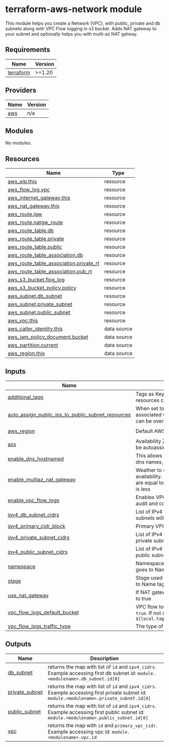 # terraform-aws-network module
This module helps you create a Network (VPC), with public, private and db subnets along with VPC Flow logging in s3 bucket.
Adds NAT gateway to your subnet and optionally helps you with multi-az NAT gatway.

## Requirements

| Name | Version |
|------|---------|
| <a name="requirement_terraform"></a> [terraform](#requirement\_terraform) | >=1.20 |

## Providers

| Name | Version |
|------|---------|
| <a name="provider_aws"></a> [aws](#provider\_aws) | n/a |

## Modules

No modules.

## Resources

| Name | Type |
|------|------|
| [aws_eip.this](https://registry.terraform.io/providers/hashicorp/aws/latest/docs/resources/eip) | resource |
| [aws_flow_log.vpc](https://registry.terraform.io/providers/hashicorp/aws/latest/docs/resources/flow_log) | resource |
| [aws_internet_gateway.this](https://registry.terraform.io/providers/hashicorp/aws/latest/docs/resources/internet_gateway) | resource |
| [aws_nat_gateway.this](https://registry.terraform.io/providers/hashicorp/aws/latest/docs/resources/nat_gateway) | resource |
| [aws_route.igw](https://registry.terraform.io/providers/hashicorp/aws/latest/docs/resources/route) | resource |
| [aws_route.natgw_route](https://registry.terraform.io/providers/hashicorp/aws/latest/docs/resources/route) | resource |
| [aws_route_table.db](https://registry.terraform.io/providers/hashicorp/aws/latest/docs/resources/route_table) | resource |
| [aws_route_table.private](https://registry.terraform.io/providers/hashicorp/aws/latest/docs/resources/route_table) | resource |
| [aws_route_table.public](https://registry.terraform.io/providers/hashicorp/aws/latest/docs/resources/route_table) | resource |
| [aws_route_table_association.db](https://registry.terraform.io/providers/hashicorp/aws/latest/docs/resources/route_table_association) | resource |
| [aws_route_table_association.private_rt](https://registry.terraform.io/providers/hashicorp/aws/latest/docs/resources/route_table_association) | resource |
| [aws_route_table_association.pub_rt](https://registry.terraform.io/providers/hashicorp/aws/latest/docs/resources/route_table_association) | resource |
| [aws_s3_bucket.flog_log](https://registry.terraform.io/providers/hashicorp/aws/latest/docs/resources/s3_bucket) | resource |
| [aws_s3_bucket_policy.policy](https://registry.terraform.io/providers/hashicorp/aws/latest/docs/resources/s3_bucket_policy) | resource |
| [aws_subnet.db_subnet](https://registry.terraform.io/providers/hashicorp/aws/latest/docs/resources/subnet) | resource |
| [aws_subnet.private_subnet](https://registry.terraform.io/providers/hashicorp/aws/latest/docs/resources/subnet) | resource |
| [aws_subnet.public_subnet](https://registry.terraform.io/providers/hashicorp/aws/latest/docs/resources/subnet) | resource |
| [aws_vpc.this](https://registry.terraform.io/providers/hashicorp/aws/latest/docs/resources/vpc) | resource |
| [aws_caller_identity.this](https://registry.terraform.io/providers/hashicorp/aws/latest/docs/data-sources/caller_identity) | data source |
| [aws_iam_policy_document.bucket](https://registry.terraform.io/providers/hashicorp/aws/latest/docs/data-sources/iam_policy_document) | data source |
| [aws_partition.current](https://registry.terraform.io/providers/hashicorp/aws/latest/docs/data-sources/partition) | data source |
| [aws_region.this](https://registry.terraform.io/providers/hashicorp/aws/latest/docs/data-sources/region) | data source |

## Inputs

| Name | Description | Type | Default | Required |
|------|-------------|------|---------|:--------:|
| <a name="input_additional_tags"></a> [additional\_tags](#input\_additional\_tags) | Tags as Key/Value pair map. These tags are attached all the resources created by module | `map(string)` | `{}` | no |
| <a name="input_auto_assign_public_ips_to_public_subnet_resources"></a> [auto\_assign\_public\_ips\_to\_public\_subnet\_resources](#input\_auto\_assign\_public\_ips\_to\_public\_subnet\_resources) | When set to true, resources created in public subnets will be associated with public ip address by default. Default is to true. This can be overriden during the individual resources creation like EC2 | `bool` | `true` | no |
| <a name="input_aws_region"></a> [aws\_region](#input\_aws\_region) | Default AWS Region where this module should create resources | `string` | `"us-east-1"` | no |
| <a name="input_azs"></a> [azs](#input\_azs) | Availability Zones as list, default is empty. If not provided, AZs will be autoassigned during subnet creation | `list(string)` | `[]` | no |
| <a name="input_enable_dns_hostnamed"></a> [enable\_dns\_hostnamed](#input\_enable\_dns\_hostnamed) | This allows your resources to be accessed via aws allocated internal dns names, default is true | `bool` | `true` | no |
| <a name="input_enable_multiaz_nat_gateway"></a> [enable\_multiaz\_nat\_gateway](#input\_enable\_multiaz\_nat\_gateway) | Weather to create multiple NAT Gateways per AZ for high availability. Default is set to false. Number of NAT Gateways Created are equal to the numebr AZS available or Public subnet, Whichever is less | `bool` | `false` | no |
| <a name="input_enable_vpc_flow_logs"></a> [enable\_vpc\_flow\_logs](#input\_enable\_vpc\_flow\_logs) | Enables VPC Flow logs. Default is false. You should enable this for audit and compliance | `bool` | `false` | no |
| <a name="input_ipv4_db_subnet_cidrs"></a> [ipv4\_db\_subnet\_cidrs](#input\_ipv4\_db\_subnet\_cidrs) | List of IPv4 CIDR Block for DB subnets. Default is empty list, No DB subnets will be created | `list(string)` | `[]` | no |
| <a name="input_ipv4_primary_cidr_block"></a> [ipv4\_primary\_cidr\_block](#input\_ipv4\_primary\_cidr\_block) | Primary VPC CIDR Block. Example 10.30.0.0/16 | `string` | n/a | yes |
| <a name="input_ipv4_private_subnet_cidrs"></a> [ipv4\_private\_subnet\_cidrs](#input\_ipv4\_private\_subnet\_cidrs) | List of IPv4 CIDR Block for Private subnets. Default is empty list, No private subnets will be created | `list(string)` | `[]` | no |
| <a name="input_ipv4_public_subnet_cidrs"></a> [ipv4\_public\_subnet\_cidrs](#input\_ipv4\_public\_subnet\_cidrs) | List of IPv4 CIDR Block for Public subnets. Default is empty list, No public subnets will be created | `list(string)` | `[]` | no |
| <a name="input_namespace"></a> [namespace](#input\_namespace) | Namespace used as one of the combination for tags prefix. Usually goes to Name tag | `string` | `"example"` | no |
| <a name="input_stage"></a> [stage](#input\_stage) | Stage used as one of the combination for tags prefix. Usually goes to Name tag and helps identify environment. Default is set to `dev` | `string` | `"dev"` | no |
| <a name="input_use_nat_gateway"></a> [use\_nat\_gateway](#input\_use\_nat\_gateway) | If NAT gateway should be created be Private subnet. Default is set to true | `bool` | `true` | no |
| <a name="input_vpc_flow_logs_default_bucket"></a> [vpc\_flow\_logs\_default\_bucket](#input\_vpc\_flow\_logs\_default\_bucket) | VPC flow logs bucket to be used, if `enable_vpc_flow_logs` is set to `true`. If not set bucket name will be prefixed by `${local.tag_prefix}-${data.aws_caller_identity.this.account_id}` | `string` | `""` | no |
| <a name="input_vpc_flow_logs_traffic_type"></a> [vpc\_flow\_logs\_traffic\_type](#input\_vpc\_flow\_logs\_traffic\_type) | The type of traffic to capture. Valid values: `ACCEPT`, `REJECT`, `ALL` | `string` | `"ALL"` | no |

## Outputs

| Name | Description |
|------|-------------|
| <a name="output_db_subnet"></a> [db\_subnet](#output\_db\_subnet) | returns the map with list of `id` and `ipv4_cidrs`. Example accessing first db subnet id: `module.<modulename>.db_subnet.id[0]` |
| <a name="output_private_subnet"></a> [private\_subnet](#output\_private\_subnet) | returns the map with list of `id` and `ipv4_cidrs`. Example accessing first private subnet id: `module.<modulename>.private_subnet.id[0]` |
| <a name="output_public_subnet"></a> [public\_subnet](#output\_public\_subnet) | returns the map with list of `id` and `ipv4_cidrs`. Example accessing first public subnet id: `module.<modulename>.public_subnet.id[0]` |
| <a name="output_vpc"></a> [vpc](#output\_vpc) | returns the map with `id` and `primary_vpc_cidr`. Example accessing vpc id: `module.<modulename>.vpc.id` |
